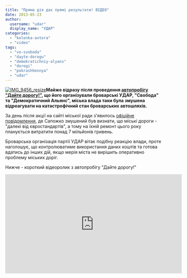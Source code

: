 ```yaml
---
title: "Пряма дія дає прямі результати! ВІДЕО"
date: 2013-05-23
author: 
  username: "udar"
  display_name: "УДАР"
categories: 
  - "kolonka-avtora"
  - "video"
tags: 
  - "vo-svoboda"
  - "dayte-dorogu"
  - "demokratichniy-alyans"
  - "dorogi"
  - "pokrashhennya"
  - "udar"
---
```


[![IMG_9456_resize](https://mpz.brovary.org/wp-content/uploads/2013/05/IMG_9456_resize1.jpg)](https://mpz.brovary.org/wp-content/uploads/2013/05/IMG_9456_resize1.jpg)**Майже відразу після проведення [автопробігу "Дайте дорогу!"](https://mpz.brovary.org/pid-chas-aktsiyi-dayte-dorogu-vlada-provela-obryad-pokrashhennya-yami/), що його організували броварські УДАР, "Свобода" та "Демократичний Альянс", міська влада таки була змушена відреагувати на катастрофічний стан броварських автошляхів.**

За день після акції на сайті міської ради з'явилось [офіційне повідомлення](https://mpz.brovary.org/vlada-vidreaguvala-na-aktsiyu-dayte-dorogu-v-brovarah-zaplanovano-vidremontuvati-33-vulitsi/), де Сапожко змушений був визнати, що міські дороги - "далекі від євростандартів", а тому на їхній ремонт цього року планується витратити понад 7 мільйонів гривень.

Броварська організація партії УДАР вітає подібну реакцію влади, проте наголошує, що контролюватиме використання даних коштів та готова вдатись до інших дій, якщо мерія міста не вирішить оперативно проблему міських доріг.

Нижче - короткий відеоролик з автопробігу "Дайте дорогу!"

<iframe src="http://www.youtube.com/embed/EBgBGL0xHVQ" height="315" width="560" allowfullscreen frameborder="0"></iframe>
